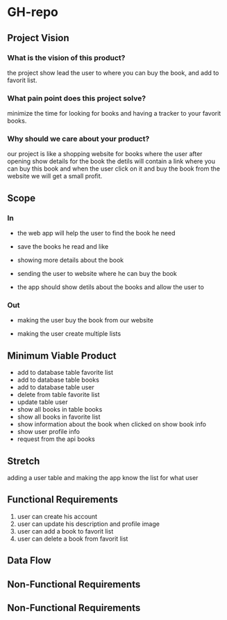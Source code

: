 # GH-repo

## Project Vision

### What is the vision of this product?

the project show lead the user to where you can buy the book, and add to favorit list.

### What pain point does this project solve?

minimize the time for looking for books and having a tracker to your favorit books.

### Why should we care about your product?

our project is like a shopping website for books where the user after opening show details for the book the detils will contain a link where you can buy this book and when the user click on it and buy the book from the website we will get a small profit.

## Scope

### In

- the web app will help the user to find the book he need

- save the books he read and like

- showing more details about the book

- sending the user to website where he can buy the book

- the app should show detils about the books and allow the user to 

### Out

- making the user buy the book from our website

- making the user create multiple lists

## Minimum Viable Product

- add to database table favorite list
- add to database table books
- add to database table user
- delete from table favorite list
- update table user
- show all books in table books
- show all books in favorite list
- show information about the book when clicked on show book info
- show user profile info
- request from the api books

## Stretch

adding a user table and making the app know the list for what user

## Functional Requirements

1. user can create his account
2. user can update his description and profile image
3. user can add a book to favorit list
4. user can delete a book from favorit list

## Data Flow

## Non-Functional Requirements

## Non-Functional Requirements
